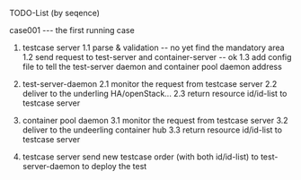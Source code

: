 TODO-List (by seqence)

case001 --- the first running case

1. testcase server
1.1 parse & validation  -- no yet
    find the mandatory area
1.2 send request to test-server and container-server -- ok
1.3 add config file to tell the test-server daemon and container pool daemon address

2. test-server-daemon
2.1 monitor the request from testcase server
2.2 deliver to the underling HA/openStack...
2.3 return resource id/id-list to testcase server

3. container pool daemon
3.1 monitor the request from testcase server
3.2 deliver to the undeerling container hub
3.3 return resource id/id-list to testcase server

4. testcase server send new testcase order (with both id/id-list) to test-server-daemon
    to deploy the test

